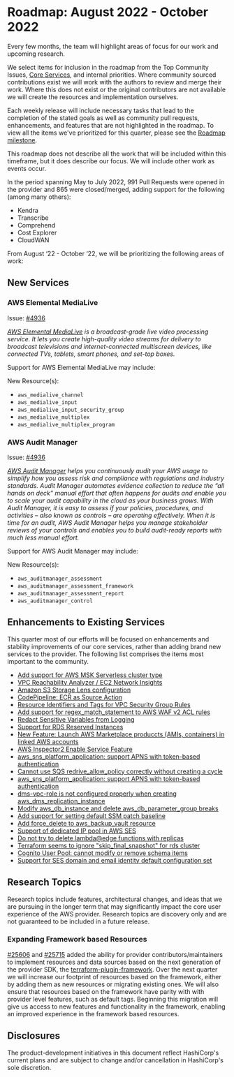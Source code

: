 # Roadmap:  August 2022 - October 2022

Every few months, the team will highlight areas of focus for our work and upcoming research.

We select items for inclusion in the roadmap from the Top Community Issues, [Core Services](https://hashicorp.github.io/terraform-provider-aws/core-services/), and internal priorities. Where community sourced contributions exist we will work with the authors to review and merge their work. Where this does not exist or the original contributors are not available we will create the resources and implementation ourselves.

Each weekly release will include necessary tasks that lead to the completion of the stated goals as well as community pull requests, enhancements, and features that are not highlighted in the roadmap. To view all the items we've prioritized for this quarter, please see the [Roadmap milestone](https://github.com/hashicorp/terraform-provider-aws/milestone/138).

This roadmap does not describe all the work that will be included within this timeframe, but it does describe our focus. We will include other work as events occur.

In the period spanning May to July 2022, 991 Pull Requests were opened in the provider and 865 were closed/merged, adding support for the following (among many others):

- Kendra
- Transcribe
- Comprehend
- Cost Explorer
- CloudWAN

From August ‘22 - October ‘22, we will be prioritizing the following areas of work:

## New Services  

### AWS Elemental MediaLive

Issue: [#4936](https://github.com/hashicorp/terraform-provider-aws/issues/4936)

_[AWS Elemental MediaLive](https://aws.amazon.com/medialive/) is a broadcast-grade live video processing service. It lets you create high-quality video streams for delivery to broadcast televisions and internet-connected multiscreen devices, like connected TVs, tablets, smart phones, and set-top boxes._

Support for AWS Elemental MediaLive may include:

New Resource(s):

- `aws_medialive_channel`
- `aws_medialive_input`
- `aws_medialive_input_security_group`
- `aws_medialive_multiplex`
- `aws_medialive_multiplex_program`

### AWS Audit Manager

Issue: [#4936](https://github.com/hashicorp/terraform-provider-aws/issues/17981)

_[AWS Audit Manager](https://aws.amazon.com/audit-manager/) helps you continuously audit your AWS usage to simplify how you assess risk and compliance with regulations and industry standards. Audit Manager automates evidence collection to reduce the “all hands on deck” manual effort that often happens for audits and enable you to scale your audit capability in the cloud as your business grows. With Audit Manager, it is easy to assess if your policies, procedures, and activities – also known as controls – are operating effectively. When it is time for an audit, AWS Audit Manager helps you manage stakeholder reviews of your controls and enables you to build audit-ready reports with much less manual effort._

Support for AWS Audit Manager may include:

New Resource(s):

- `aws_auditmanager_assessment`
- `aws_auditmanager_assessment_framework`
- `aws_auditmanager_assessment_report`
- `aws_auditmanager_control`

## Enhancements to Existing Services

This quarter most of our efforts will be focused on enhancements and stability improvements of our core services, rather than adding brand new services to the provider. The following list comprises the items most important to the community.

- [Add support for AWS MSK Serverless cluster type](https://github.com/hashicorp/terraform-provider-aws/issues/22058)
- [VPC Reachability Analyzer / EC2 Network Insights](https://github.com/hashicorp/terraform-provider-aws/issues/16715)
- [Amazon S3 Storage Lens configuration](https://github.com/hashicorp/terraform-provider-aws/issues/16310)
- [CodePipeline: ECR as Source Action](https://github.com/hashicorp/terraform-provider-aws/issues/7012)
- [Resource Identifiers and Tags for VPC Security Group Rules](https://github.com/hashicorp/terraform-provider-aws/issues/20104)
- [Add support for regex_match_statement to AWS WAF v2 ACL rules](https://github.com/hashicorp/terraform-provider-aws/issues/22452)
- [Redact Sensitive Variables from Logging](https://github.com/hashicorp/terraform-provider-aws/issues/26029)
- [Support for RDS Reserved Instances](https://github.com/hashicorp/terraform-provider-aws/issues/8521)
- [New Feature: Launch AWS Marketplace produccts (AMIs, containers) in linked AWS accounts](https://github.com/hashicorp/terraform-provider-aws/issues/17146)
- [AWS Inspector2 Enable Service Feature](https://github.com/hashicorp/terraform-provider-aws/issues/22330)
- [aws_sns_platform_application: support APNS with token-based authentication](https://github.com/hashicorp/terraform-provider-aws/issues/23147)
- [Cannot use SQS redrive_allow_policy correctly without creating a cycle](https://github.com/hashicorp/terraform-provider-aws/issues/22577)
- [aws_sns_platform_application: support APNS with token-based authentication](https://github.com/hashicorp/terraform-provider-aws/issues/23147)
- [dms-vpc-role is not configured properly when creating aws_dms_replication_instance](https://github.com/hashicorp/terraform-provider-aws/issues/11025)
- [Modify aws_db_instance and delete aws_db_parameter_group breaks](https://github.com/hashicorp/terraform-provider-aws/issues/6448)
- [Add support for setting default SSM patch baseline](https://github.com/hashicorp/terraform-provider-aws/issues/3342)
- [Add force_delete to aws_backup_vault resource](https://github.com/hashicorp/terraform-provider-aws/issues/13247)
- [Support of dedicated IP pool in AWS SES](https://github.com/hashicorp/terraform-provider-aws/issues/10703)
- [Do not try to delete lambda@edge functions with replicas](https://github.com/hashicorp/terraform-provider-aws/issues/1721)
- [Terraform seems to ignore "skip_final_snapshot" for rds cluster](https://github.com/hashicorp/terraform-provider-aws/issues/2588)
- [Cognito User Pool: cannot modify or remove schema items](https://github.com/hashicorp/terraform-provider-aws/issues/21654)
- [Support for SES domain and email identity default configuration set](https://github.com/hashicorp/terraform-provider-aws/issues/21129)

## Research Topics

Research topics include features, architectural changes, and ideas that we are pursuing in the longer term that may significantly impact the core user experience of the AWS provider. Research topics are discovery only and are not guaranteed to be included in a future release.

### Expanding Framework based Resources

[#25606](https://github.com/hashicorp/terraform-provider-aws/pull/25606) and [#25715](https://github.com/hashicorp/terraform-provider-aws/pull/25715) added the ability for provider contributors/maintainers to implement resources and data sources based on the next generation of the provider SDK, the [terraform-plugin-framework](https://github.com/hashicorp/terraform-plugin-framework). Over the next quarter we will increase our footprint of resources based on the framework, either by adding them as new resources or migrating existing ones. We will also ensure that resources based on the framework have parity with with provider level features, such as default tags. Beginning this migration will give us access to new features and functionality in the framework, enabling an improved experience in the framework based resources.

## Disclosures

The product-development initiatives in this document reflect HashiCorp's current plans and are subject to change and/or cancellation in HashiCorp's sole discretion.
